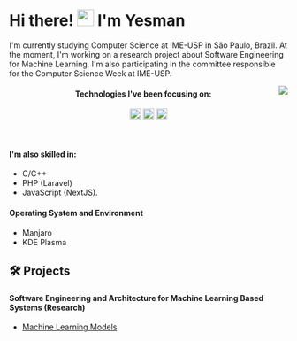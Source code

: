 <h1 align="left">
  Hi there! 
  <img 
        src="https://raw.githubusercontent.com/kaueMarques/kaueMarques/master/hi.gif" 
        width="30px"
    >
    I'm Yesman
</h1>

I'm currently studying Computer Science at IME-USP in São Paulo, Brazil. At the moment, I'm working on a research project about Software Engineering for Machine Learning. I'm also participating in the committee responsible for the Computer Science Week at IME-USP.

<img 
  align="right" 
  src="https://github-readme-stats.vercel.app/api/top-langs/?username=yesmanic&bg_color=00000000&hide_border=true&title_color=82AAFF&text_color=82AAFF&hide=typescript,css,html,scss&layout=compact" 
/>

<h4 align="center">Technologies I've been focusing on:</h4>

<p align="center">
<code><img height="20" src="https://img.shields.io/badge/-Python-blue?&logo=python&logoColor=white"></code>
<code><img height="20" src="https://img.shields.io/badge/-Scikitlearn-yellow?&logo=scikitlearn&logoColor=white"></code>
<code><img height="20" src="https://img.shields.io/badge/-Jupyter-orange?&logo=jupyter&logoColor=white"></code>
</p>

</br>

#### I'm also skilled in:
- C/C++
- PHP (Laravel)
- JavaScript (NextJS).

#### Operating System and Environment
- Manjaro
- KDE Plasma

## 🛠️ Projects

#### Software Engineering and Architecture for Machine Learning Based Systems (Research)
- <a href="https://github.com/yesmanic/Machine_Learning_Models">Machine Learning Models</a>

